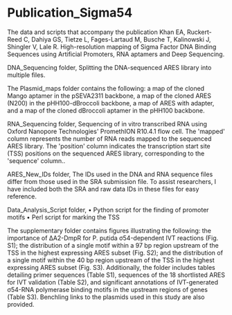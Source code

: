 # Publication_Sigma54
The data and scripts that accompany the publication Khan EA, Ruckert-Reed C, Dahiya GS, Tietze L, Fages-Lartaud M, Busche T, Kalinowski J, Shingler V, Lale R. High-resolution mapping of Sigma Factor DNA Binding Sequences using Artificial Promoters, RNA aptamers and Deep Sequencing.

DNA_Sequencing folder, Splitting the DNA-sequenced ARES library into multiple files.

The Plasmid_maps folder contains the following: a map of the cloned Mango aptamer in the pSEVA2311 backbone, a map of the cloned ARES (N200) in the pHH100-dBroccoli backbone, a map of ARES with adapter, and a map of the cloned dBroccoli aptamer in the pHH100 backbone.

RNA_Sequencing folder, Sequencing of in vitro transcribed RNA using Oxford Nanopore Technologies' PromethION R10.4.1 flow cell. The 'mapped' column represents the number of RNA reads mapped to the sequenced ARES library. The 'position' column indicates the transcription start site (TSS) positions on the sequenced ARES library, corresponding to the 'sequence' column..

ARES_New_IDs folder, The IDs used in the DNA and RNA sequence files differ from those used in the SRA submission file. To assist researchers, I have included both the SRA and raw data IDs in these files for easy reference.

Data_Analysis_Script folder, • Python script for the finding of promoter motifs • Perl script for marking the TSS

The supplementary folder contains figures illustrating the following: the importance of ΔA2-DmpR for P. putida σ54-dependent IVT reactions (Fig. S1); the distribution of a single motif within a 97 bp region upstream of the TSS in the highest expressing ARES subset (Fig. S2); and the distribution of a single motif within the 40 bp region upstream of the TSS in the highest expressing ARES subset (Fig. S3). Additionally, the folder includes tables detailing primer sequences (Table S1), sequences of the 18 shortlisted ARES for IVT validation (Table S2), and significant annotations of IVT-generated σ54-RNA polymerase binding motifs in the upstream regions of genes (Table S3). Benchling links to the plasmids used in this study are also provided.

